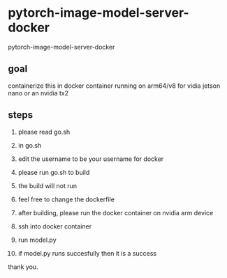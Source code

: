# pytorch-image-model-server-docker
pytorch-image-model-server-docker

## goal 
containerize this in docker container running on arm64/v8
for vidia jetson nano or an nvidia tx2

## steps
1. please read go.sh

1. in go.sh
1. edit the username to be your username for docker
1. please run go.sh to build
1. the build will not run
1. feel free to change the dockerfile
1. after building, please run the docker container on nvidia arm device
1. ssh into docker container
1. run model.py
1. if model.py runs succesfully then it is a success

thank you.


